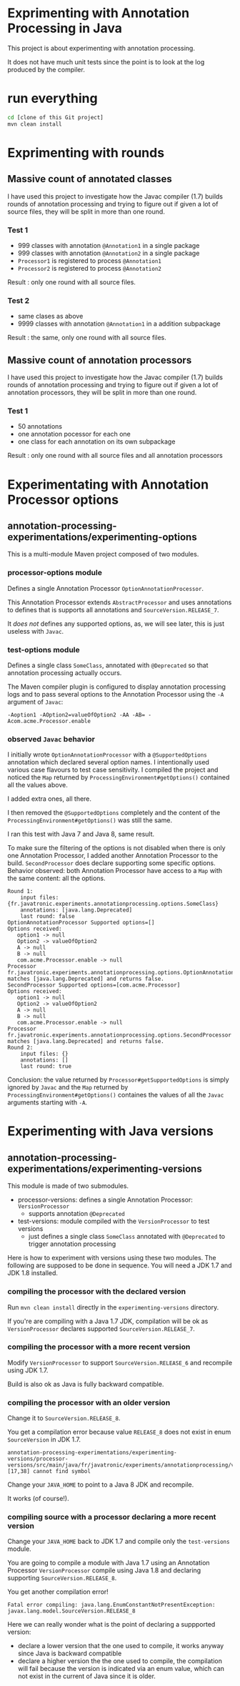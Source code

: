 Exprimenting with Annotation Processing in Java
==============================================

This project is about experimenting with annotation processing.

It does not have much unit tests since the point is to look at the log produced by the compiler.

# run everything

```sh
cd [clone of this Git project]
mvn clean install
```

# Exprimenting with rounds

## Massive count of annotated classes

I have used this project to investigate how the Javac compiler (1.7) builds rounds of annotation processing and trying
to figure out if given a lot of source files, they will be split in more than one round.

### Test 1

* 999 classes with annotation ```@Annotation1``` in a single package
* 999 classes with annotation ```@Annotation2``` in a single package
* ```Processor1``` is registered to process ```@Annotation1```
* ```Processor2``` is registered to process ```@Annotation2```

Result : only one round with all source files.

### Test 2

* same clases as above
* 9999 classes with annotation ```@Annotation1``` in a addition subpackage

Result : the same, only one round with all source files.

## Massive count of annotation processors

I have used this project to investigate how the Javac compiler (1.7) builds rounds of annotation processing and trying
to figure out if given a lot of annotation processors, they will be split in more than one round.

### Test 1

* 50 annotations
* one annotation pocessor for each one
* one class for each annotation on its own subpackage

Result : only one round with all source files and all annotation processors

# Experimentating with Annotation Processor options

## annotation-processing-experimentations/experimenting-options

This is a multi-module Maven project composed of two modules.

### processor-options module

Defines a single Annotation Processor ```OptionAnnotationProcessor```.

This Annotation Processor extends ```AbstractProcessor``` and uses annotations to defines that is supports all annotations and ```SourceVersion.RELEASE_7```.

It *does not* defines any supported options, as, we will see later, this is just useless with ```Javac```.

### test-options module

Defines a single class ```SomeClass```, annotated with ```@Deprecated``` so that annotation processing actually occurs.

The Maven compiler plugin is configured to display annotation processing logs and to pass several options to the Annotation Processor using the ```-A``` argument of ```Javac```:

```
-Aoption1 -AOption2=valueOfOption2 -AA -AB= -Acom.acme.Processor.enable
```

### observed ```Javac``` behavior

I initially wrote ```OptionAnnotationProcessor``` with a ```@SupportedOptions``` annotation which declared several option names. I intentionally used various case flavours to test case sensitivity. I compiled the project and noticed the ```Map``` returned by ```ProcessingEnvironment#getOptions()``` contained all the values above.

I added extra ones, all there.

I then removed the ```@SupportedOptions``` completely and the content of the ```ProcessingEnvironment#getOptions()``` was still the same.

I ran this test with Java 7 and Java 8, same result.

To make sure the filtering of the options is not disabled when there is only one Annotation Processor, I added another Annotation Processor to the build. ```SecondProcessor``` does declare supporting some specific options. Behavior observed: both Annotation Processor have access to a ```Map``` with the same content: all the options.

```
Round 1:
    input files: {fr.javatronic.experiments.annotationprocessing.options.SomeClass}
    annotations: [java.lang.Deprecated]
    last round: false
OptionAnnotationProcessor Supported options=[]
Options received:
   option1 -> null
   Option2 -> valueOfOption2
   A -> null
   B -> null
   com.acme.Processor.enable -> null
Processor fr.javatronic.experiments.annotationprocessing.options.OptionAnnotationProcessor matches [java.lang.Deprecated] and returns false.
SecondProcessor Supported options=[com.acme.Processor]
Options received:
   option1 -> null
   Option2 -> valueOfOption2
   A -> null
   B -> null
   com.acme.Processor.enable -> null
Processor fr.javatronic.experiments.annotationprocessing.options.SecondProcessor matches [java.lang.Deprecated] and returns false.
Round 2:
    input files: {}
    annotations: []
    last round: true
```

Conclusion: the value returned by ```Processor#getSupportedOptions``` is simply ignored by ```Javac``` and the ```Map``` returned by ```ProcessingEnvironment#getOptions()``` containes the values of all the ```Javac``` arguments starting with ```-A```.

# Experimenting with Java versions

## annotation-processing-experimentations/experimenting-versions

This module is made of two submodules.

* processor-versions: defines a single Annotation Processor: `VersionProcessor`
  - supports annotation `@Deprecated`
* test-versions: module compiled with the `VersionProcessor` to test versions
  - just defines a single class `SomeClass` annotated with `@Deprecated` to trigger annotation processing

Here is how to experiment with versions using these two modules. The following are supposed to be done in sequence. You will need a JDK 1.7 and JDK 1.8 installed.

### compiling the processor with the declared version

Run `mvn clean install` directly in the `experimenting-versions` directory.

If you're are compiling with a Java 1.7 JDK, compilation will be ok as `VersionProcessor` declares supported `SourceVersion.RELEASE_7`.

### compiling the processor with a more recent version

Modify `VersionProcessor` to support `SourceVersion.RELEASE_6` and recompile using JDK 1.7.

Build is also ok as Java is fully backward compatible.

### compiling the processor with an older version

Change it to `SourceVersion.RELEASE_8`.

You get a compilation error because value `RELEASE_8` does not exist in enum `SourceVersion` in JDK 1.7.

```
annotation-processing-experimentations/experimenting-versions/processor-versions/src/main/java/fr/javatronic/experiments/annotationprocessing/versions/VersionProcessor.java:[17,38] cannot find symbol
```

Change your `JAVA_HOME` to point to a Java 8 JDK and recompile.

It works (of course!).

### compiling source with a processor declaring a more recent version

Change your `JAVA_HOME` back to JDK 1.7 and compile only the `test-versions` module.

You are going to compile a module with Java 1.7 using an Annotation Processor `VersionProcessor` compile using Java 1.8 and declaring supporting `SourceVersion.RELEASE_8`.

You get another compilation error!

```
Fatal error compiling: java.lang.EnumConstantNotPresentException: javax.lang.model.SourceVersion.RELEASE_8
```

Here we can really wonder what is the point of declaring a suppported version:

* declare a lower version that the one used to compile, it works anyway since Java is backward compatible
* declare a higher version the the one used to compile, the compilation will fail because the version is indicated via an enum value, which can not exist in the current of Java since it is older.


